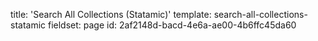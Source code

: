 title: 'Search All Collections (Statamic)'
template: search-all-collections-statamic
fieldset: page
id: 2af2148d-bacd-4e6a-ae00-4b6ffc45da60
